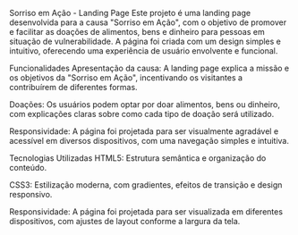 Sorriso em Ação - Landing Page
Este projeto é uma landing page desenvolvida para a causa "Sorriso em Ação", com o objetivo de promover e facilitar as doações de alimentos, bens e dinheiro para pessoas em situação de vulnerabilidade. A página foi criada com um design simples e intuitivo, oferecendo uma experiência de usuário envolvente e funcional.

Funcionalidades
Apresentação da causa: A landing page explica a missão e os objetivos da "Sorriso em Ação", incentivando os visitantes a contribuírem de diferentes formas.

Doações: Os usuários podem optar por doar alimentos, bens ou dinheiro, com explicações claras sobre como cada tipo de doação será utilizado.

Responsividade: A página foi projetada para ser visualmente agradável e acessível em diversos dispositivos, com uma navegação simples e intuitiva.

Tecnologias Utilizadas
HTML5: Estrutura semântica e organização do conteúdo.

CSS3: Estilização moderna, com gradientes, efeitos de transição e design responsivo.

Responsividade: A página foi projetada para ser visualizada em diferentes dispositivos, com ajustes de layout conforme a largura da tela.
